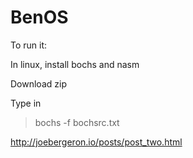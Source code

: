 # BenOS
To run it:

In linux, install bochs and nasm

Download zip

Type in 
> bochs -f bochsrc.txt

http://joebergeron.io/posts/post_two.html
